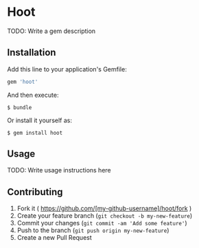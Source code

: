 # Hoot

TODO: Write a gem description

## Installation

Add this line to your application's Gemfile:

```ruby
gem 'hoot'
```

And then execute:

    $ bundle

Or install it yourself as:

    $ gem install hoot

## Usage

TODO: Write usage instructions here

## Contributing

1. Fork it ( https://github.com/[my-github-username]/hoot/fork )
2. Create your feature branch (`git checkout -b my-new-feature`)
3. Commit your changes (`git commit -am 'Add some feature'`)
4. Push to the branch (`git push origin my-new-feature`)
5. Create a new Pull Request
